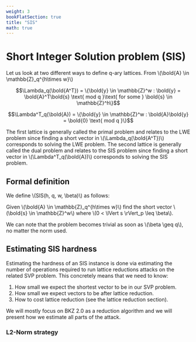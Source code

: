 ```yaml
---
weight: 3
bookFlatSection: true
title: "SIS"
math: true
---
```


# Short Integer Solution problem (SIS)

Let us look at two different ways to define q-ary lattices. From \\(\bold{A} \in \mathbb{Z}_q^{h\times w}\\)

$$\Lambda_q(\bold{A^T}) = \{\bold{y} \in \mathbb{Z}^w : \bold{y} = \bold{A}^T\bold{s} \text{ mod q }\text{ for some } \bold{s} \in \mathbb{Z}^h\}$$

$$\Lambda^T_q(\bold{A}) = \{\bold{y} \in \mathbb{Z}^w : \bold{A}\bold{y} = \bold{0} \text{ mod q }\}$$

The first lattice is generally called the primal problem and relates to the LWE problem since finding a short vector in \\(\Lambda_q(\bold{A^T})\\) corresponds to solving the LWE problem. The second lattice is generally called the dual problem and relates to the SIS problem since finding a short vector in \\(\\Lambda^T_q(\bold{A})\\) corresponds to solving the SIS problem.

## Formal definition

We define \\(SIS(h, q, w, \beta)\\) as follows: 

Given \\(\bold{A} \in \mathbb{Z}_q^{h\times w}\\) find the short vector \\(\bold{s} \in \mathbb{Z}^w\\)   where \\(0 < \lVert s \rVert_p \leq \beta\\).

We can note that the problem becomes trivial as soon as \\(\beta \geq q\\), no matter the norm used. 

## Estimating SIS hardness

Estimating the hardness of an SIS instance is done via estimating the number of operations required to run lattice reductions attacks on the related SVP problem. This concretely means that we need to know:

1. How small we expect the shortest vector to be in our SVP problem.
2. How small we expect vectors to be after lattice reduction.
3. How to cost lattice reduction (see the lattice reduction section).

We will mostly focus on BKZ 2.0 as a reduction algorithm and we will present how we estimate all parts of the attack.

### L2-Norm strategy


